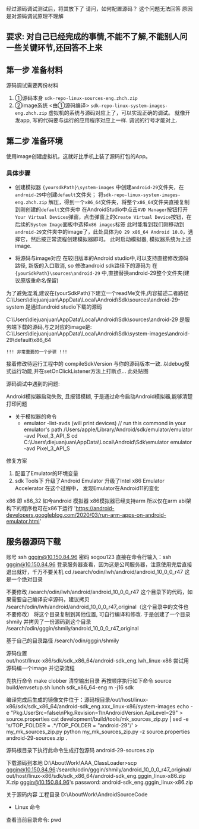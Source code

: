 经过源码调试测试后，将其放下了
请问，如何配置源码？
这个问题无法回答
原因是对源码调试原理不理解
## 要求: 对自己已经完成的事情,不能不了解,不能别人问一些关键环节,还回答不上来

## 第一步 准备材料
源码调试需要两份材料
1. ①源码本身 `sdk-repo-linux-sources-eng.zhch.zip`
2. ②image系统  <由①源码编译> `sdk-repo-linux-system-images-eng.zhch.zip`
虚拟机的系统与源码对应上了，可以实现正确的调试。
就像开发app, 写的代码要与运行的应用程序对应上一样. 调试的行号才能对上.

## 第二步 准备环境
使用image创建虚拟机，这就好比手机上装了源码打包的App。

### 具体步骤
   - 创建模拟器
   `{yoursdkPath}\system-images` 中创建`android-29`文件夹，在`android-29`中创建`default`文件夹；
   将`sdk-repo-linux-system-images-eng.zhch.zip` 解压，得到一个`x86_64`文件夹，将整个`x86_64`文件夹直接复制到刚创建的`default`文件夹中
   在AndroidStudio中点击`AVD Manager`按钮打开`Your Virtual Devices`弹窗，点击弹窗上的`Create Virtual Device`按钮，在后续的`System Image`面板中选择`x86 images`标签
   此时能看到我们刚移动到`android-29`文件夹中的image了，此处具体为`Q 29 x86_64 Android 10.0`，选择它，然后按正常流程创建模拟器即可。
   此时启动模拟器, 模拟器系统为上述image.

   - 将源码与image对应
   在较旧版本的Android studio中,可以支持直接修改源码路径, 新版的入口取消,
   so 修改android sdk路径下的源码为
   在`{yourSdkPath}\sources\android-29` 中,直接替换android-29整个文件夹(建议原版重命名保留)
   


为了避免混淆,建议在{yourSdkPath}下建立一个readMe文件,内容描述二者路径
C:\Users\diejuanjuan\AppData\Local\Android\Sdk\sources\android-29-system
是通过android studio下载的源码

C:\Users\diejuanjuan\AppData\Local\Android\Sdk\sources\android-29
是服务端下载的源码,与之对应的image是:  
C:\Users\diejuanjuan\AppData\Local\Android\Sdk\system-images\android-29\default\x86_64

`!!! 非常重要的一个步骤 !!! `

接着修改待运行工程中的 compileSdkVersion 与你的源码版本一致. 
以debug模式运行功能,并在setOnClickListener方法上打断点... 此处贴图



源码调试中遇到的问题:

Android模拟器启动失败, 且报错模糊, 于是通过命令启动Android模拟器,能够清楚打印问题
- 关于模拟器的命令
   - emulator -list-avds    (will print devices)
// run this commond in your emulator's path
/Users/apple/Library/Android/sdk/emulator/emulator -avd Pixel_3_API_S
cd C:\Users\diejuanjuan\AppData\Local\Android\Sdk\emulator 
emulator -avd Pixel_3_API_S

修复方案
1. 配置了Emulator的环境变量
2. sdk Tools下
     升级了Android Emulator
     升级了Intel x86 Emulator Accelerator 
     在这个过程中， 发现Emulator在Android11的变化
     
x86 即 x86_32  如今android 模拟器 x86模拟器已经支持arm 所以仅在arm abi架构下的程序也可在x86下运行 'https://android-developers.googleblog.com/2020/03/run-arm-apps-on-android-emulator.html'



## 服务器源码下载

账号 ssh gggin@10.150.84.96
密码 sogou123
直接在命令行输入：ssh gggin@10.150.84.96
登录服务器查看，因为这是公司服务器，注意使用完后直接退出就好，千万不要关机
cd  /search/odin/lwh/android/android_10_0_0_r47  这是一个绝对目录


不要修改 /search/odin/lwh/android/android_10_0_0_r47 这个目录下的代码，如果需要自己编译安卓源码，建议拷贝 /search/odin/lwh/android/android_10_0_0_r47_original（这个目录中的文件也不要修改） 
将这个目录复制到其他位置, 可自行编译和修改. 
于是创建了一个目录 shmily
并拷贝了一份源码到这个目录  /search/odin/gggin/shmily/android_10_0_0_r47_original

基于自己的目录路径
 /search/odin/gggin/shmily

源码位置   
out/host/linux-x86/sdk/sdk_x86_64/android-sdk_eng.lwh_linux-x86
尝试用源码编一个image 并记录流程

先执行命令  make clobber  清空输出目录
再按顺序执行如下命令
source build/envsetup.sh
lunch sdk_x86_64-eng
m -j16 sdk

编译完成后生成的镜像文件位于：源码根目录/out/host/linux-x86/sdk/sdk_x86_64/android-sdk_eng.xxx_linux-x86/system-images
echo -e "Pkg.UserSrc=false\nPkg.Revision=1\nAndroidVersion.ApiLevel=29" > source.properties
cat development/build/tools/mk_sources_zip.py | sed -e 's/TOP_FOLDER = .*/TOP_FOLDER = "android-29"/' > my_mk_sources_zip.py
python my_mk_sources_zip.py -z source.properties android-29-sources.zip .

源码根目录下执行此命令生成打包源码  android-29-sources.zip


下载源码到本地
D:\AboutWork\AAA_ClassLoader>scp gggin@10.150.84.96:/search/odin/gggin/shmily/android_10_0_0_r47_original/out/host/linux-x86/sdk/sdk_x86_64/android-sdk_eng.gggin_linux-x86.zip X.zip
gggin@10.150.84.96's password:
android-sdk_eng.gggin_linux-x86.zip

关于源码内容
工程目录
D:\AboutWork\AndroidSourceCode

- Linux 命令

查看当前目录命令: pwd




































